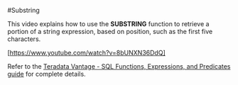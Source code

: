 #Substring

This video explains how to use the **SUBSTRING** function to retrieve a portion of a string expression, based on position, such as the first five characters.

[https://www.youtube.com/watch?v=8bUNXN36DdQ]

Refer to the [Teradata Vantage - SQL Functions, Expressions, and Predicates guide](https://docs.teradata.com/search/documents?query=Teradata+Vantage%25E2%2584%25A2+-+SQL+Functions%252C+Expressions%252C+and+Predicates&sort=last_update&virtual-field=title_only&content-lang=) for complete details.